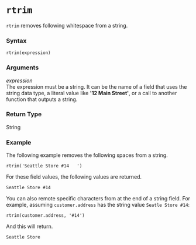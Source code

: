 # `rtrim`<a name="rtrim-function"></a>

`rtrim` removes following whitespace from a string\. 

### Syntax<a name="rtrim-function-syntax"></a>

```
rtrim(expression)
```

### Arguments<a name="rtrim-function-arguments"></a>

 *expression*   
The expression must be a string\. It can be the name of a field that uses the string data type, a literal value like **'12 Main Street'**, or a call to another function that outputs a string\.

### Return Type<a name="rtrim-function-return-type"></a>

String

### Example<a name="rtrim-function-example"></a>

The following example removes the following spaces from a string\.

```
rtrim('Seattle Store #14   ')
```

For these field values, the following values are returned\.

```
Seattle Store #14
```

You can also remote specific characters from at the end of a string field. For example, assuming `customer.address` has the string value `Seatle Store #14`:

```
rtrim(customer.address, '#14')
```

And this will return\.

```
Seattle Store 
```